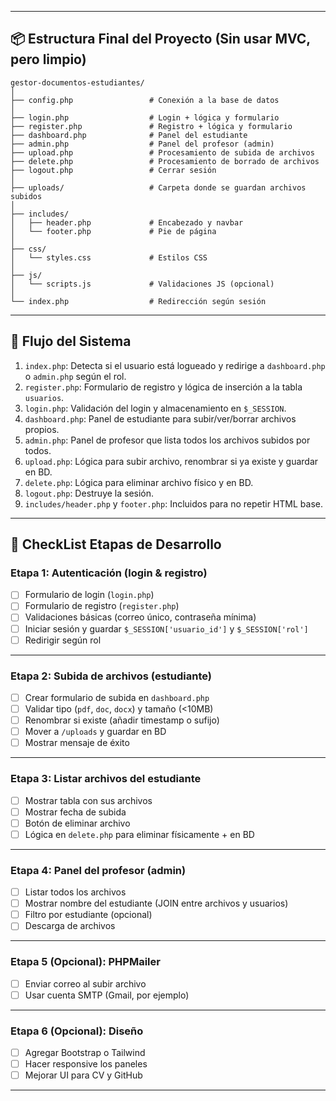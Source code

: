 
---

## 📦 Estructura Final del Proyecto (Sin usar MVC, pero limpio)

```
gestor-documentos-estudiantes/
│
├── config.php                 # Conexión a la base de datos
│
├── login.php                  # Login + lógica y formulario
├── register.php               # Registro + lógica y formulario
├── dashboard.php              # Panel del estudiante
├── admin.php                  # Panel del profesor (admin)
├── upload.php                 # Procesamiento de subida de archivos
├── delete.php                 # Procesamiento de borrado de archivos
├── logout.php                 # Cerrar sesión
│
├── uploads/                   # Carpeta donde se guardan archivos subidos
│
├── includes/
│   ├── header.php             # Encabezado y navbar
│   └── footer.php             # Pie de página
│
├── css/
│   └── styles.css             # Estilos CSS
│
├── js/
│   └── scripts.js             # Validaciones JS (opcional)
│
└── index.php                  # Redirección según sesión
```



---

## 🔐 Flujo del Sistema

1. `index.php`: Detecta si el usuario está logueado y redirige a `dashboard.php` o `admin.php` según el rol.
2. `register.php`: Formulario de registro y lógica de inserción a la tabla `usuarios`.
3. `login.php`: Validación del login y almacenamiento en `$_SESSION`.
4. `dashboard.php`: Panel de estudiante para subir/ver/borrar archivos propios.
5. `admin.php`: Panel de profesor que lista todos los archivos subidos por todos.
6. `upload.php`: Lógica para subir archivo, renombrar si ya existe y guardar en BD.
7. `delete.php`: Lógica para eliminar archivo físico y en BD.
8. `logout.php`: Destruye la sesión.
9. `includes/header.php` y `footer.php`: Incluidos para no repetir HTML base.

---

## 🧾 CheckList Etapas de Desarrollo

### Etapa 1: Autenticación (login & registro)

* [ ] Formulario de login (`login.php`)
* [ ] Formulario de registro (`register.php`)
* [ ] Validaciones básicas (correo único, contraseña mínima)
* [ ] Iniciar sesión y guardar `$_SESSION['usuario_id']` y `$_SESSION['rol']`
* [ ] Redirigir según rol

---

### Etapa 2: Subida de archivos (estudiante)

* [ ] Crear formulario de subida en `dashboard.php`
* [ ] Validar tipo (`pdf`, `doc`, `docx`) y tamaño (<10MB)
* [ ] Renombrar si existe (añadir timestamp o sufijo)
* [ ] Mover a `/uploads` y guardar en BD
* [ ] Mostrar mensaje de éxito

---

### Etapa 3: Listar archivos del estudiante

* [ ] Mostrar tabla con sus archivos
* [ ] Mostrar fecha de subida
* [ ] Botón de eliminar archivo
* [ ] Lógica en `delete.php` para eliminar físicamente + en BD

---

### Etapa 4: Panel del profesor (admin)

* [ ] Listar todos los archivos
* [ ] Mostrar nombre del estudiante (JOIN entre archivos y usuarios)
* [ ] Filtro por estudiante (opcional)
* [ ] Descarga de archivos

---

### Etapa 5 (Opcional): PHPMailer

* [ ] Enviar correo al subir archivo
* [ ] Usar cuenta SMTP (Gmail, por ejemplo)

---

### Etapa 6 (Opcional): Diseño

* [ ] Agregar Bootstrap o Tailwind
* [ ] Hacer responsive los paneles
* [ ] Mejorar UI para CV y GitHub

---